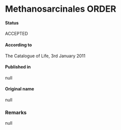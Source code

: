 # Methanosarcinales ORDER

#### Status
ACCEPTED

#### According to
The Catalogue of Life, 3rd January 2011

#### Published in
null

#### Original name
null

### Remarks
null